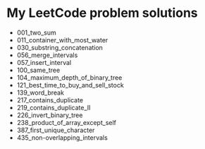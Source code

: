 # My LeetCode problem solutions

-   001_two_sum
-   011_container_with_most_water
-   030_substring_concatenation
-   056_merge_intervals
-   057_insert_interval
-   100_same_tree
-   104_maximum_depth_of_binary_tree
-   121_best_time_to_buy_and_sell_stock
-   139_word_break
-   217_contains_duplicate
-   219_contains_duplicate_II
-   226_invert_binary_tree
-   238_product_of_array_except_self
-   387_first_unique_character
-   435_non-overlapping_intervals
